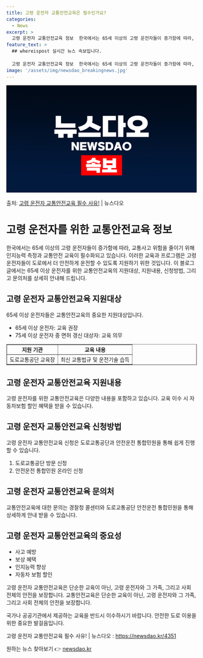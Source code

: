 ```yaml
---
title: 고령 운전자 교통안전교육은 필수인가요?
categories:
  - News
excerpt: >
  고령 운전자 교통안전교육 정보  한국에서는 65세 이상의 고령 운전자들이 증가함에 따라, 교통사고 위험을 줄…
feature_text: >
  ## whereispost 실시간 뉴스 속보입니다.

  고령 운전자 교통안전교육 정보  한국에서는 65세 이상의 고령 운전자들이 증가함에 따라, 교통사고 위험을 줄…
image: '/assets/img/newsdao_breakingnews.jpg'
---
```


![뉴스다오 속보](/assets/img/newsdao_breakingnews.jpg)

<p>출처: <a href="https://newsdao.kr/4351" rel="dofollow">고령 운전자 교통안전교육 필수 사유!</a> | 뉴스다오</p>

<h1>고령 운전자를 위한 교통안전교육 정보</h1>

<p data-ke-size="size16">한국에서는 65세 이상의 고령 운전자들이 증가함에 따라, 교통사고 위험을 줄이기 위해 인지능력 측정과 교통안전 교육이 필수화되고 있습니다. 이러한 교육과 프로그램은 고령 운전자들이 도로에서 더 안전하게 운전할 수 있도록 지원하기 위한 것입니다. 이 블로그 글에서는 65세 이상 운전자를 위한 교통안전교육의 지원대상, 지원내용, 신청방법, 그리고 문의처를 상세히 안내해 드립니다.</p>

<h2 data-ke-size="size26">고령 운전자 교통안전교육 지원대상</h2>
<p data-ke-size="size16">65세 이상 운전자들은 교통안전교육의 중요한 지원대상입니다.</p>
<ul>
    <li>65세 이상 운전자: 교육 권장</li>
    <li>75세 이상 운전자 중 면허 갱신 대상자: 교육 의무</li>
</ul>

<table style="width: 100%;" border="1">
    <tbody>
        <tr>
            <td style="text-align: center; height: 17px;"><b>지원 기관</b></td>
            <td style="text-align: center; height: 17px;"><b>교육 내용</b></td>
        </tr>
        <tr>
            <td style="text-align: center; height: 17px;">도로교통공단 교육장</td>
            <td style="text-align: center; height: 17px;">최신 교통법규 및 운전기술 습득</td>
        </tr>
    </tbody>
</table>

<h2 data-ke-size="size26">고령 운전자 교통안전교육 지원내용</h2>
<p data-ke-size="size16">고령 운전자를 위한 교통안전교육은 다양한 내용을 포함하고 있습니다. 교육 이수 시 자동차보험 할인 혜택을 받을 수 있습니다.</p>

<h2 data-ke-size="size26">고령 운전자 교통안전교육 신청방법</h2>
<p data-ke-size="size16">고령 운전자 교통안전교육 신청은 도로교통공단과 안전운전 통합민원을 통해 쉽게 진행할 수 있습니다.</p>
<ol>
    <li>도로교통공단 방문 신청</li>
    <li>안전운전 통합민원 온라인 신청</li>
</ol>

<h2 data-ke-size="size26">고령 운전자 교통안전교육 문의처</h2>
<p data-ke-size="size16">교통안전교육에 대한 문의는 경찰청 콜센터와 도로교통공단 안전운전 통합민원을 통해 상세하게 안내 받을 수 있습니다.</p>

<h2 data-ke-size="size26">고령 운전자 교통안전교육의 중요성</h2>
<ul>
    <li>사고 예방</li>
    <li>보상 혜택</li>
    <li>인지능력 향상</li>
    <li>자동차 보험 할인</li>
</ul>

<p data-ke-size="size16">고령 운전자 교통안전교육은 단순한 교육이 아닌, 고령 운전자와 그 가족, 그리고 사회 전체의 안전을 보장합니다. 교통안전교육은 단순한 교육이 아닌, 고령 운전자와 그 가족, 그리고 사회 전체의 안전을 보장합니다.</p>

<p data-ke-size="size16">국가나 공공기관에서 제공하는 교육을 반드시 이수하시기 바랍니다. 안전한 도로 이용을 위한 중요한 발걸음입니다.</p>

<p data-ke-size="size16">고령 운전자 교통안전교육 필수 사유! | 뉴스다오  : <a href="https://newsdao.kr/4351">https://newsdao.kr/4351</a></p> 

원하는 뉴스 찾아보기 👉 <a href="https://newsdao.kr" rel="dofollow">newsdao.kr</a>


